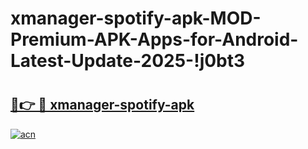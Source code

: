 # xmanager-spotify-apk-MOD-Premium-APK-Apps-for-Android-Latest-Update-2025-!j0bt3

# <h2><a href="https://avna5z.esa.edu.pl?title=xmanager-spotify-apk&ref=j0bt3">🔗👉 🔴 xmanager-spotify-apk</a></h2>

[![acn](https://github.com/user-attachments/assets/0f9c940e-d8b0-45ae-aac7-cd30a18b3e1c)](https://avna5z.esa.edu.pl?title=xmanager-spotify-apk&ref=j0bt3)

